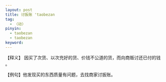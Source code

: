 ```yaml
---
layout: post
title: 讨扳账 'taobezan
tag:
  - 〈动〉
pinyin: 
  - taobezan
  - taobezan
keyword: 
---
```


 
【释义】 因买了次货、以次充好的货、价钱不公道的货，而向商贩讨还已付的钱 。      
                  
【例句】他发现买的东西质量有问题，去找商家讨扳账。            
     
      
          


